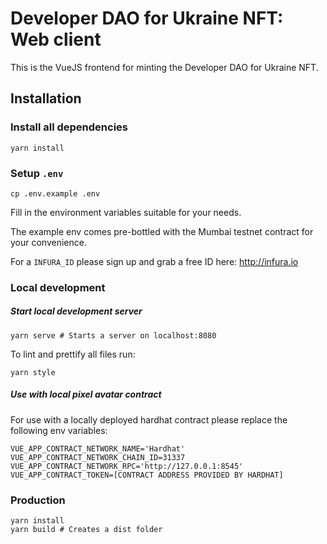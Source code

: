 # Developer DAO for Ukraine NFT: Web client

This is the VueJS frontend for minting the Developer DAO for Ukraine NFT.

## Installation

### Install all dependencies

```shell
yarn install
```

### Setup `.env`

```shell
cp .env.example .env
```

Fill in the environment variables suitable for your needs.

The example env comes pre-bottled with the Mumbai testnet contract for your convenience.

For a `INFURA_ID` please sign up and grab a free ID here: http://infura.io

### Local development

##### Start local development server

```shell
yarn serve # Starts a server on localhost:8080
```

To lint and prettify all files run:

```shell
yarn style
```

##### Use with local pixel avatar contract

For use with a locally deployed hardhat contract please replace the following env variables:

```dotenv
VUE_APP_CONTRACT_NETWORK_NAME='Hardhat'
VUE_APP_CONTRACT_NETWORK_CHAIN_ID=31337
VUE_APP_CONTRACT_NETWORK_RPC='http://127.0.0.1:8545'
VUE_APP_CONTRACT_TOKEN=[CONTRACT ADDRESS PROVIDED BY HARDHAT]
```

### Production

```shell
yarn install
yarn build # Creates a dist folder
```
